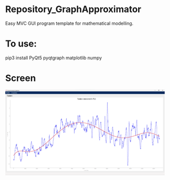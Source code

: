 # Repository_GraphApproximator
 Easy MVC GUI program template for mathematical modelling. 
# To use:
pip3 install PyQt5 pyqtgraph matplotlib numpy
# Screen
![alt text](https://github.com/golenischevms/Repository_GraphApproximator/blob/main/screenshorts/screen.png?raw=true](https://raw.githubusercontent.com/golenischevms/Repository_GraphApproximator/main/screenshorts/screen.png?token=GHSAT0AAAAAACITXCIXGMOL6Y3M2TMEJBZ6ZJC4VNQ)https://raw.githubusercontent.com/golenischevms/Repository_GraphApproximator/main/screenshorts/screen.png?token=GHSAT0AAAAAACITXCIXGMOL6Y3M2TMEJBZ6ZJC4VNQ](https://raw.githubusercontent.com/golenischevms/Repository_GraphApproximator/main/screenshorts/screen.png?token=GHSAT0AAAAAACITXCIXGMOL6Y3M2TMEJBZ6ZJC4VNQ)https://raw.githubusercontent.com/golenischevms/Repository_GraphApproximator/main/screenshorts/screen.png?token=GHSAT0AAAAAACITXCIXGMOL6Y3M2TMEJBZ6ZJC4VNQ)
